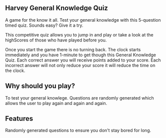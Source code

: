 ## Harvey General Knowledge Quiz 
A game for the know it all. Test your general knowledge with this 5-question timed quiz. Sounds easy? Give it a try. 

This competitive quiz allows you to jump in and play or take a look at the highScores of those who have played before you.

Once you start the game there is no turning back. The clock starts immediately and you have 1-minute to get though this General Knowledge Quiz. Each correct answer you will receive points added to your score. Each incorrect answer will not only reduce your score it will reduce the time on the clock.

## Why should you play?
To test your general knowlege. Questions are randomly generated which allows the user to play again and again and again. 


## Features
Randomly generated questions to ensure you don't stay bored for long.



